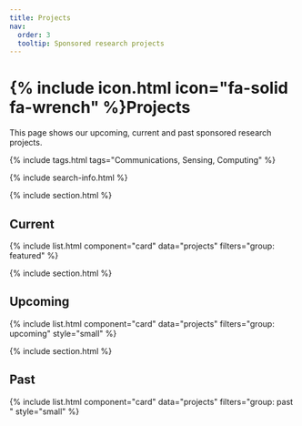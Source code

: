 ```yaml
---
title: Projects
nav:
  order: 3
  tooltip: Sponsored research projects
---
```


# {% include icon.html icon="fa-solid fa-wrench" %}Projects

This page shows our upcoming, current and past sponsored research projects.

{% include tags.html tags="Communications, Sensing, Computing" %}

{% include search-info.html %}

{% include section.html %}

## Current

{% include list.html component="card" data="projects" filters="group: featured" %}

{% include section.html %}

## Upcoming

{% include list.html component="card" data="projects" filters="group: upcoming" style="small" %}

{% include section.html %}

## Past

{% include list.html component="card" data="projects" filters="group: past " style="small" %}


